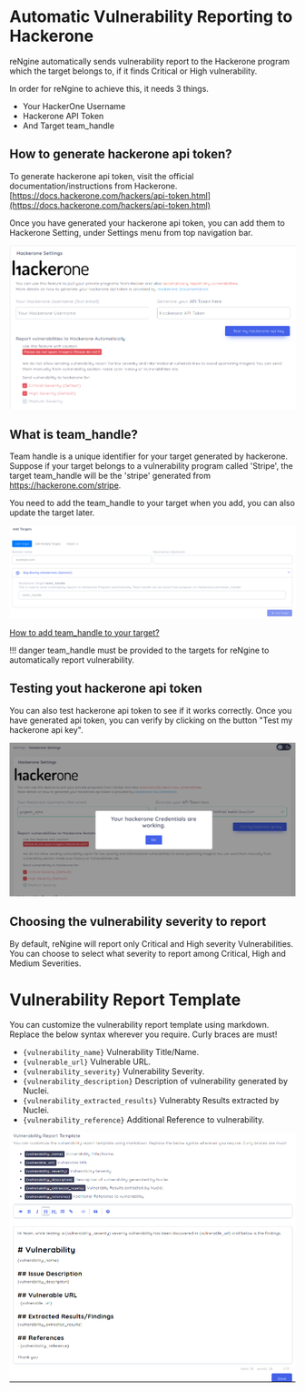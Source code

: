 # Automatic Vulnerability Reporting to Hackerone

reNgine automatically sends vulnerability report to the Hackerone program which the target belongs to, if it finds Critical or High vulnerability.

In order for reNgine to achieve this, it needs 3 things.

- Your HackerOne Username
- Hackerone API Token
- And Target team_handle

## How to generate hackerone api token?

To generate hackerone api token, visit the official documentation/instructions from Hackerone. [https://docs.hackerone.com/hackers/api-token.html](https://docs.hackerone.com/hackers/api-token.html)

Once you have generated your hackerone api token, you can add them to Hackerone Setting, under Settings menu from top navigation bar.

![](../static/usage/hackerone.png)

## What is team_handle?

Team handle is a unique identifier for your target generated by hackerone. Suppose if your target belongs to a vulnerability program called 'Stripe', the target team_handle will be the 'stripe' generated from https://hackerone.com/stripe.

You need to add the team_handle to your target when you add, you can also update the target later.

![](../static/usage/addindividual.png)

[How to add team_handle to your target?](/usage/targets/#what-is-team-handle)

!!! danger
    team_handle must be provided to the targets for reNgine to automatically report vulnerability.

## Testing yout hackerone api token

You can also test hackerone api token to see if it works correctly. Once you have generated api token, you can verify by clicking on the button "Test my hackerone api key".

![](../static/usage/hackerone_test_creds.png)


## Choosing the vulnerability severity to report

By default, reNgine will report only Critical and High severity Vulnerabilities. You can choose to select what severity to report among Critical, High and Medium Severities.


# Vulnerability Report Template

You can customize the vulnerability report template using markdown. Replace the below syntax wherever you require. Curly braces are must!

* `{vulnerability_name}` Vulnerability Title/Name.
* `{vulnerable_url}` Vulnerable URL.
* `{vulnerability_severity}` Vulnerability Severity.
* `{vulnerability_description}` Description of vulnerability generated by Nuclei.
* `{vulnerability_extracted_results}` Vulnerabty Results extracted by Nuclei.
* `{vulnerability_reference}` Additional Reference to vulnerability.


![](../static/usage/vuln_report.png)
